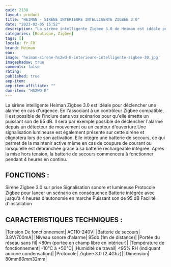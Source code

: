 ```yaml
---
guid: 2138
layout: product 
title: "HEIMAN - SIRÈNE INTÉRIEURE INTELLIGENTE ZIGBEE 3.0"
date: "2023-02-05 15:52"
description: "La sirène intelligente Zigbee 3.0 de Heiman est idéale pour déclencher une alarme en cas d'urgence."
categories: [Boutique, Zigbee]
tags: []
locale: fr_FR
brand: Heiman
ean: 
image: 'heiman-sirene-hs2wd-E-interieure-intelligente-zigbee-30.jpg'
imageshadow: true
comments: false
rating:  
published: true
aep-item: 
aep-item-affiliate: ""
dom-item: "HS2WD-E"
---
```


La sirène intelligente Heiman Zigbee 3.0 est idéale pour déclencher une alarme en cas d'urgence.
En l'associant à un contrôleur Zigbee compatible, il est possible de l'inclure dans vos scénarios pour qu'elle émette un puissant son de 95 dB.
Il sera par exemple possible de déclencher l'alarme depuis un détecteur de mouvement ou un capteur d'ouverture.Une signalisation lumineuse est également présente sur cette sirène et clignotera lors de son activation.
Elle intègre une batterie de secours, ce qui permet de la maintenir active même en cas de coupure de courant ou lorsqu'elle est débranchée grâce à sa batterie rechargeable intégrée. 
Après la mise hors tension, la batterie de secours commencera à fonctionner pendant 4 heures en continu.

## FONCTIONS :

Sirène Zigbee 3.0 sur prise
Signalisation sonore et lumineuse
Protocole Zigbee pour lancer un scénario en conséquence
Batterie intégrée avec jusqu'à 4 heures d'autonomie en marche
Puissant son de 95 dB
Facilité d'installation 
 
## CARACTERISTIQUES TECHNIQUES :

|Tension De fonctionnement| AC110-240V|
|Batterie de secours| 3.8V/700mA|
|Niveau sonore d'alarme| 95db (1m de distance)|
|Portée du réseau sans fil| <80m (portée en champ libre en intérieur)|
|Température de fonctionnement| -10°C à +50°C|
|Humidité de travail| <95% RH (indiquant aucune condensation)|
|Protocole| Zigbee 3.0 (2.4Ghz)|
|Dimension| 80mm*80mm*32mm|
